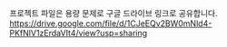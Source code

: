 프로젝트 파일은 용량 문제로 구글 드라이브 링크로 공유합니다. <br>
https://drive.google.com/file/d/1CJeEQv2BW0mNld4-PKfNlV1zErdaVIt4/view?usp=sharing
